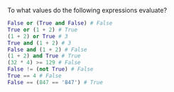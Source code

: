 To what values do the following expressions evaluate?

```python
False or (True and False) # False
True or (1 + 2) # True
(1 + 2) or True # 3
True and (1 + 2) # 3
False and (1 + 2) # False
(1 + 2) and True # True
(32 * 4) >= 129 # False
False != (not True) # False
True == 4 # False
False == (847 == '847') # True
```
